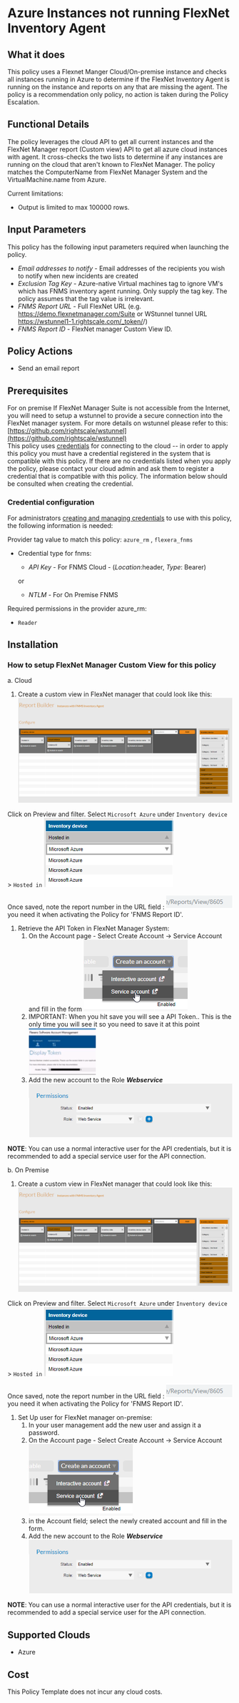 # Azure Instances not running FlexNet Inventory Agent

## What it does

This policy uses a Flexnet Manger Cloud/On-premise instance and checks all instances running in Azure to determine if the FlexNet Inventory Agent is running on the instance and reports on any that are missing the agent.
The policy is a recommendation only policy, no action is taken during the Policy Escalation.

## Functional Details

The policy leverages the cloud API to get all current instances and the FlexNet Manager report (Custom view) API to get all azure cloud instances with agent. It cross-checks the two lists to determine if any instances are running on the cloud that aren't known to FlexNet Manager.  The policy matches the ComputerName from FlexNet Manager System and the VirtualMachine.name from Azure.

Current limitations:

- Output is limited to max 100000 rows.

## Input Parameters

This policy has the following input parameters required when launching the policy.

- *Email addresses to notify* - Email addresses of the recipients you wish to notify when new incidents are created
- *Exclusion Tag Key* - Azure-native Virtual machines tag to ignore VM's which has FNMS inventory agent running. Only supply the tag key. The policy assumes that the tag value is irrelevant.
- *FNMS Report URL* - Full FlexNet URL (e.g. <https://demo.flexnetmanager.com/Suite> or WStunnel tunnel URL https://wstunnel1-1.rightscale.com/_token/<token>/)
- *FNMS Report ID* - FlexNet manager Custom View ID.

## Policy Actions

- Send an email report

## Prerequisites

For on premise If FlexNet Manager Suite is not accessible from the Internet, you will need to setup a wstunnel to provide a secure connection into the FlexNet manager system. For more details on wstunnel please refer to this: [https://github.com/rightscale/wstunnel](https://github.com/rightscale/wstunnel)																						
This policy uses [credentials](https://docs.rightscale.com/policies/users/guides/credential_management.html) for connecting to the cloud -- in order to apply this policy you must have a credential registered in the system that is compatible with this policy. If there are no credentials listed when you apply the policy, please contact your cloud admin and ask them to register a credential that is compatible with this policy. The information below should be consulted when creating the credential.

### Credential configuration

For administrators [creating and managing credentials](https://docs.rightscale.com/policies/users/guides/credential_management.html) to use with this policy, the following information is needed:

Provider tag value to match this policy: `azure_rm` , `flexera_fnms`

- Credential type for fnms:

  - *API Key* - For FNMS Cloud  -  (*Location*:header, *Type*: Bearer)

  or
  - *NTLM* - For On Premise FNMS

Required permissions in the provider azure_rm:

- `Reader`

## Installation

### How to setup FlexNet Manager Custom View for this policy

a. Cloud

1. Create a custom view in FlexNet manager that could look like this: ![Alt text][FNMSReport]

Click on Preview and filter.
Select `Microsoft Azure` under `Inventory device` > `Hosted in` ![Alt text][FilterFNMSReport]

Once saved, note the report number in the URL field : ![Alt text][ReportNumber] you need it when activating the Policy for 'FNMS Report ID'.

1. Retrieve the API Token in FlexNet Manager System:
    1. On the Account page - Select Create Account -> Service Account and fill in the form ![Alt text][CreateServeceAccount]
    1. IMPORTANT: When you hit save you will see a API Token.. This is the only time you will see it so you need to save it at this point ![Alt text][APIToken]
    1. Add the new account to the Role ___Webservice___ ![Alt text][WebServiceRole]

__NOTE__: You can use a normal interactive user for the API credentials, but it is recommended to add a special service user for the API connection.

b. On Premise

1. Create a custom view in FlexNet manager that could look like this: ![Alt text][FNMSReport]

Click on Preview and filter.
Select `Microsoft Azure` under `Inventory device` > `Hosted in` ![Alt text][FilterFNMSReport]

Once saved, note the report number in the URL field : ![Alt text][ReportNumber] you need it when activating the Policy for 'FNMS Report ID'.

1. Set Up user for FlexNet manager on-premise:
    1. In your user management add the new user and assign it a password.
    1. On the Account page - Select Create Account -> Service Account ![Alt text][CreateServeceAccount]
    1. in the Account field; select the newly created account and fill in the form.
    1. Add the new account to the Role ___Webservice___ ![Alt text][WebServiceRole]

__NOTE__: You can use a normal interactive user for the API credentials, but it is recommended to add a special service user for the API connection.

## Supported Clouds

- Azure

## Cost

This Policy Template does not incur any cloud costs.

<!-- Image referances -->
[APIToken]: images/APIToken.png "APIToken"
[CreateServeceAccount]: images/CreateServeceAccount.png "Create Service Account"
[FNMSReport]: images/FNMS_cv_Report.png "FNMS Cloud Instance Report"
[FilterFNMSReport]: images/Filter_FNMS_Report.PNG "FNMS Microsoft Azure Instance Report"
[ReportNumber]: images/ReportNumber.png "ReportNumber"
[WebServiceRole]: images/WebServiceRole.png "WebServiceRole"
[CMPToken]: images/CMP_NewToken.png "CMP Token"
